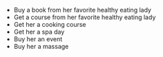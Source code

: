 - Buy a book from her favorite healthy eating lady
- Get a course from her favorite healthy eating lady
- Get her a cooking course
- Get her a spa day
- Buy her an event
- Buy her a massage